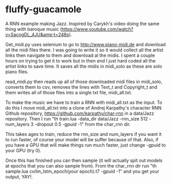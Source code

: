 # fluffy-guacamole
A RNN example making Jazz. Inspired by Carykh's video doing the same thing with baroque music (https://www.youtube.com/watch?v=SacogDL_4JU&amp;t=248s).

Get_midi.py uses selenium to go to http://www.piano-midi.de and download all the midi files there. I was going to write
it so it would collect all the artist links then navigate to them and download al the midis. I spent a couple hours on
trying to get it to work but in then end I just hard coded all the artist links to save time. It saves all the midis in
midi_solo as these are solo piano files.

read_midi.py then reads up all of those downloaded midi files in midi_solo, converts them to csv, removes the lines with
Text_t and Copyright_t and them writes all of those files into a single txt file, midi_all.txt.

To make the music we have to train a RNN with midi_all.txt as the input. To do this I move midi_all.txt into a clone of
Andrej Karpathy's character RNN Github repository, https://github.com/karpathy/char-rnn in a data/Jazz repository. Then
I run "th train.lua -data_dir data/Jazz -rnn_size 512 -num_layers 3 -dropout 0.5 -gpuid -1" from the char_rnn dir.

This takes ages to train, reduce the rnn_size and num_layers if you want it to run faster, of course your model will
be suffer because of that. Also, if you have a GPU that will make things run much faster, just change -gpuid to your
GPU (try 0).

Once this has finished you can then sample (it will actually spit out models at epochs that you can also sample from).
From the char_rnn dir run "th sample.lua cv/lm_lstm_epoch(your epoch).t7 -gpuid -1" and you get your output, YAY!.
